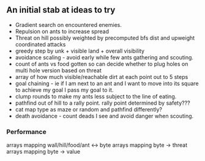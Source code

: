 ## An initial stab at ideas to try

* Gradient search on encountered enemies.
* Repulsion on ants to increase spread
* Threat on hill possibly weighted by precomputed bfs dist and upweight coordinated attacks
* greedy step by unk + visible land + overall visibility
* avoidance scaling - avoid early while few ants gathering and scouting.
* count of ants vs food gotten so can decide whether to plug holes on multi hole version based on threat
* array of how much visible/reachable dirt at each point out to 5 steps
* goal chaining - ie if I am next to an ant and I want to move into its square to achieve my goal I pass my goal to it.
* clump rounds to make my ants less subject to the line of eating.
* pathfind out of hill to a rally point.  rally point determined by safety???
* cat map type as maze or random and pathfind differently?
* death avoidance - count deads I see and avoid danger when scouting.

### Performance

arrays mapping wall/hill/food/ant <-> byte
arrays mapping byte -> threat
arrays mapping byte -> value




